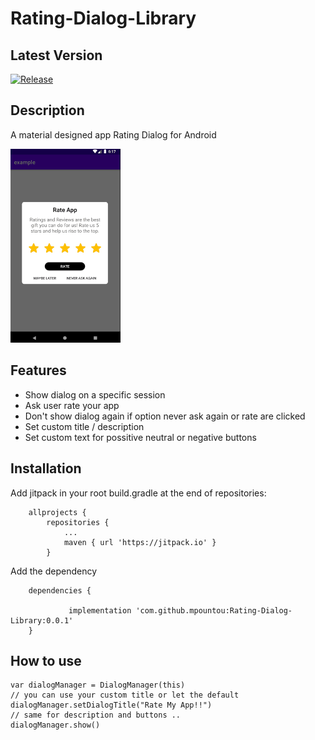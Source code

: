 # Rating-Dialog-Library

## Latest Version
[![Release](https://jitpack.io/v/mpountou/Rating-Dialog-Library.svg)](https://jitpack.io/#mpountou/Rating-Dialog-Library)

## Description

A material designed app Rating Dialog for Android 


<img src="screenshot/Animation.gif" width="35%"/>



## Features
- Show dialog on a specific session
- Ask user rate your app
- Don't show dialog again if option never ask again or rate are clicked
- Set custom title / description 
- Set custom text for possitive neutral or negative buttons

## Installation

Add jitpack in your root build.gradle at the end of repositories:
```
	allprojects {
		repositories {
			...
			maven { url 'https://jitpack.io' }
		}
```

Add the dependency
```
	dependencies {
	
	         implementation 'com.github.mpountou:Rating-Dialog-Library:0.0.1'
	}
```

## How to use


```
var dialogManager = DialogManager(this)
// you can use your custom title or let the default
dialogManager.setDialogTitle("Rate My App!!")
// same for description and buttons .. 
dialogManager.show()
  ```
